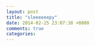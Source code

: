 ```yaml
---
layout: post
title: "sleeeeeepy"
date: 2014-02-25 23:07:38 +0800
comments: true
categories: 
---
```

